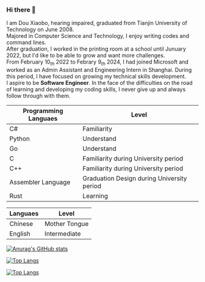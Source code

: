 ### Hi there 👋

I am Dou Xiaobo, hearing impaired, graduated from Tianjin University of Technology on June 2008. <br>
Majored in Computer Science and Technology, I enjoy writing codes and command lines.<br>
After graduation, I worked in the printing room at a school until Junuary 2022, but I'd like to be able to grow and want more challenges.<br>
From February $10_{th}$ 2022 to Febrary $9_{th}$ 2024, I had joined Microsoft and worked as an Admin Assistant and Engineering Intern in Shanghai. During this period, I have focused on growing my technical skills development.<br>
I aspire to be **Software Engineer**. In the face of the difficulties on the road of learning and developing my coding skills, I never give up and always follow through with them. <br>

|Programming Languaes|Level            |
|--------------------|-----------------|
|C#                |Familiarity      |
|Python            |Understand       |
|Go                |Understand       |
|C                 |Familiarity during University period|
|C++               |Familiarity during University period|
|Assembler Language|Graduation Design during University period|
|Rust              |Learning        |

|Languaes          |Level            |
|------------------|-----------------|
|Chinese|Mother Tongue|
|English|Intermediate|


[![Anurag's GitHub stats](https://github-readme-stats.vercel.app/api?username=douxiaobo)](https://github.com/anuraghazra/github-readme-stats)

[![Top Langs](https://github-readme-stats.vercel.app/api/top-langs/?username=douxiaobo)](https://github.com/anuraghazra/github-readme-stats)

[![Top Langs](https://github-readme-stats.vercel.app/api/top-langs/?username=douxiaobo&layout=compact)](https://github.com/anuraghazra/github-readme-stats)



<!--
**douxiaobo/douxiaobo** is a ✨ _special_ ✨ repository because its `README.md` (this file) appears on your GitHub profile.

Here are some ideas to get you started:

- 🔭 I’m currently working on ...
- 🌱 I’m currently learning ...
- 👯 I’m looking to collaborate on ...
- 🤔 I’m looking for help with ...
- 💬 Ask me about ...
- 📫 How to reach me: ...
- 😄 Pronouns: ...
- ⚡ Fun fact: ...
-->
